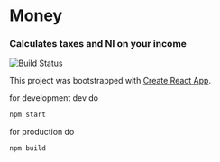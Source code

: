 # Money

### Calculates taxes and NI on your income

[![Build Status](https://travis-ci.org/thomasms/money.svg?branch=master)](https://travis-ci.org/thomasms/money)

This project was bootstrapped with [Create React App](https://github.com/facebookincubator/create-react-app).

for development dev do

```bash
npm start
```

for production do

```bash
npm build
```
